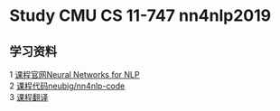 # Study CMU CS 11-747 nn4nlp2019

## 学习资料

1 [课程官网Neural Networks for NLP](http://www.phontron.com/class/nn4nlp2019/)<br>
2 [课程代码neubig/nn4nlp-code](https://github.com/neubig/nn4nlp-code)<br>
3 [课程翻译](https://ai.yanxishe.com/page/groupDetail/33)<br>
